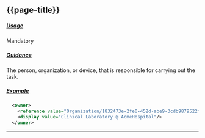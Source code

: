 ## {{page-title}}

<h5><ins>Usage</ins></h5>

<span class="mro-circle mandatory" title="Mandatory"></span> Mandatory

<h5><ins>Guidance</ins></h5>

The person, organization, or device, that is responsible for carrying out the task.  

<h5><ins>Example</ins></h5>

```xml
  <owner> 
    <reference value="Organization/1832473e-2fe0-452d-abe9-3cdb9879522f"/> 
    <display value="Clinical Laboratory @ AcmeHospital"/> 
  </owner> 
```

---